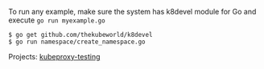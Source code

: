 To run any example, make sure the system has k8devel module for Go and execute `go run myexample.go`

```
$ go get github.com/thekubeworld/k8devel
$ go run namespace/create_namespace.go
```

Projects:
[kubeproxy-testing](https://github.com/thekubeworld/kubeproxy-testing)
